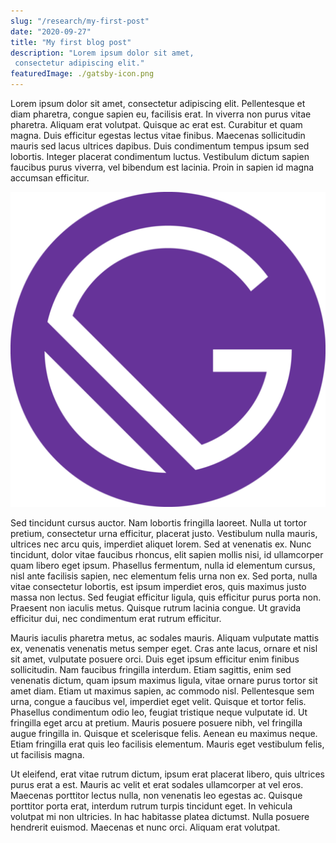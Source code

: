 ```yaml
---
slug: "/research/my-first-post"
date: "2020-09-27"
title: "My first blog post"
description: "Lorem ipsum dolor sit amet,
 consectetur adipiscing elit."
featuredImage: ./gatsby-icon.png
---
```


Lorem ipsum dolor sit amet, consectetur adipiscing elit. Pellentesque et diam pharetra, congue sapien eu, facilisis erat. In viverra non purus vitae pharetra. Aliquam erat volutpat. Quisque ac erat est. Curabitur et quam magna. Duis efficitur egestas lectus vitae finibus. Maecenas sollicitudin mauris sed lacus ultrices dapibus. Duis condimentum tempus ipsum sed lobortis. Integer placerat condimentum luctus. Vestibulum dictum sapien faucibus purus viverra, vel bibendum est lacinia. Proin in sapien id magna accumsan efficitur.

![image](./gatsby-icon.png)

Sed tincidunt cursus auctor. Nam lobortis fringilla laoreet. Nulla ut tortor pretium, consectetur urna efficitur, placerat justo. Vestibulum nulla mauris, ultrices nec arcu quis, imperdiet aliquet lorem. Sed at venenatis ex. Nunc tincidunt, dolor vitae faucibus rhoncus, elit sapien mollis nisi, id ullamcorper quam libero eget ipsum. Phasellus fermentum, nulla id elementum cursus, nisl ante facilisis sapien, nec elementum felis urna non ex. Sed porta, nulla vitae consectetur lobortis, est ipsum imperdiet eros, quis maximus justo massa non lectus. Sed feugiat efficitur ligula, quis efficitur purus porta non. Praesent non iaculis metus. Quisque rutrum lacinia congue. Ut gravida efficitur dui, nec condimentum erat rutrum efficitur.

Mauris iaculis pharetra metus, ac sodales mauris. Aliquam vulputate mattis ex, venenatis venenatis metus semper eget. Cras ante lacus, ornare et nisl sit amet, vulputate posuere orci. Duis eget ipsum efficitur enim finibus sollicitudin. Nam faucibus fringilla interdum. Etiam sagittis, enim sed venenatis dictum, quam ipsum maximus ligula, vitae ornare purus tortor sit amet diam. Etiam ut maximus sapien, ac commodo nisl. Pellentesque sem urna, congue a faucibus vel, imperdiet eget velit. Quisque et tortor felis. Phasellus condimentum odio leo, feugiat tristique neque vulputate id. Ut fringilla eget arcu at pretium. Mauris posuere posuere nibh, vel fringilla augue fringilla in. Quisque et scelerisque felis. Aenean eu maximus neque. Etiam fringilla erat quis leo facilisis elementum. Mauris eget vestibulum felis, ut facilisis magna.

Ut eleifend, erat vitae rutrum dictum, ipsum erat placerat libero, quis ultrices purus erat a est. Mauris ac velit et erat sodales ullamcorper at vel eros. Maecenas porttitor lectus nulla, non venenatis leo egestas ac. Quisque porttitor porta erat, interdum rutrum turpis tincidunt eget. In vehicula volutpat mi non ultricies. In hac habitasse platea dictumst. Nulla posuere hendrerit euismod. Maecenas et nunc orci. Aliquam erat volutpat.
